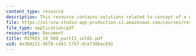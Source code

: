 ```yaml
---
content_type: resource
description: This resource contains solutions related to concept of a general equations.
file: https://ol-ocw-studio-app-production.s3.amazonaws.com/courses/res-18-008-calculus-revisited-complex-variables-differential-equations-and-linear-algebra-fall-2011/4e3b02219678cd415767dce730bac692_MITRES_18_008_partII_sol01.pdf
file_type: application/pdf
resourcetype: Document
title: MITRES_18_008_partII_sol01.pdf
uid: 4e3b0221-9678-cd41-5767-dce730bac692
---
```

